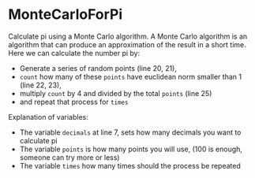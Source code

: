# MonteCarloForPi
Calculate pi using a Monte Carlo algorithm.
A Monte Carlo algorithm is an algorithm that can produce an approximation of the result in a short time.
Here we can calculate the number pi by:
* Generate a series of random points (line 20, 21), 
* `count` how many of these `points` have euclidean norm smaller than 1 (line 22, 23),
* multiply `count` by 4 and divided by the total `points` (line 25)
* and repeat that process for `times` 

Explanation of variables:
* The variable `decimals` at line 7, sets how many decimals you want to calculate pi
* The variable `points` is how many points you will use, (100 is enough, someone can try more or less)
* The variable `times` how many times should the process be repeated
